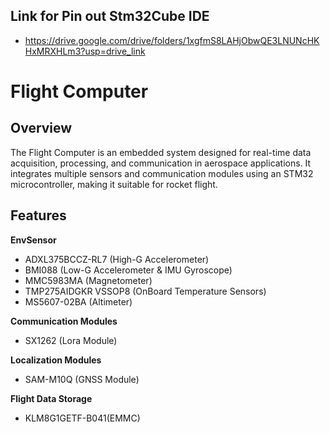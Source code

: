 ## Link for Pin out Stm32Cube IDE
- https://drive.google.com/drive/folders/1xgfmS8LAHjObwQE3LNUNcHKHxMRXHLm3?usp=drive_link
# Flight Computer
## Overview
The Flight Computer is an embedded system designed for real-time data acquisition, processing, and communication in aerospace applications. It integrates multiple sensors and communication modules using an STM32 microcontroller, making it suitable for rocket flight.
## Features
**EnvSensor**
  - ADXL375BCCZ-RL7 (High-G Accelerometer)
  - BMI088 (Low-G Accelerometer & IMU Gyroscope)
  - MMC5983MA (Magnetometer)
  - TMP275AIDGKR VSSOP8 (OnBoard Temperature Sensors)
  - MS5607-02BA (Altimeter)

**Communication Modules**
  - SX1262 (Lora Module)

**Localization Modules**
  - SAM-M10Q (GNSS Module)

**Flight Data Storage**
  -  KLM8G1GETF-B041(EMMC)



  

